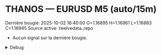 # THANOS — EURUSD M5 (auto/15m)
Dernière bougie: 2025-10-02 16:40:00  O=1.16895  H=1.16961  L=1.16883  C=1.16945
Source active: twelvedata_repo

- Aucun signal sur la dernière bougie.

<details><summary>Debug</summary>

- TD_API_KEY manquant.

</details>